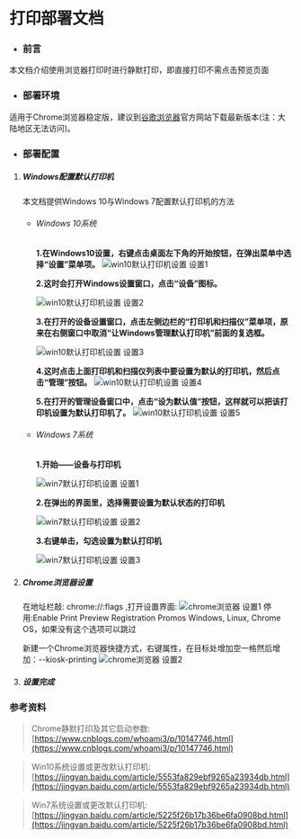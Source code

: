 # 打印部署文档
* ### 前言
本文档介绍使用浏览器打印时进行静默打印，即直接打印不需点击预览页面
+ ### 部署环境

适用于Chrome浏览器稳定版，建议到[谷歌浏览器](https://www.google.com/intl/zh-HK/chrome/?brand=CHBD&gclid=EAIaIQobChMIrbfm97f04AIVEq6WCh2NlwHhEAAYASAAEgJBlvD_BwE&gclsrc=aw.ds)官方网站下载最新版本(注：大陆地区无法访问)。
* ### 部署配置

1. ##### Windows配置默认打印机
    本文档提供Windows 10与Windows 7配置默认打印机的方法
    * ###### Windows 10系统
        **1.在Windows10设置，右键点击桌面左下角的开始按钮，在弹出菜单中选择“设置”菜单项。**
        ![win10默认打印机设置 设置1](./win10默认打印机设置-步骤1.jpg)
        <br/>

        **2.这时会打开Windows设置窗口，点击“设备”图标。**

        ![win10默认打印机设置 设置2](./win10默认打印机设置-步骤2.jpg)
        <br/>

        **3.在打开的设备设置窗口，点击左侧边栏的“打印机和扫描仪”菜单项，原来在右侧窗口中取消“让Windows管理默认打印机”前面的复选框。**
        
        ![win10默认打印机设置 设置3](./win10默认打印机设置-步骤3.jpg)
        <br/>

        **4.这时点击上面打印机和扫描仪列表中要设置为默认的打印机，然后点击“管理”按钮。**
        ![win10默认打印机设置 设置4](./win10默认打印机设置-步骤4.jpg)
        <br/>

        **5.在打开的管理设备窗口中，点击“设为默认值”按钮，这样就可以把该打印机设置为默认打印机了。**
        ![win10默认打印机设置 设置5](./win10默认打印机设置-步骤5.jpg)
        <br/>

    * ###### Windows 7系统
        **1.开始——设备与打印机**

        ![win7默认打印机设置 设置1](./win7默认打印机设置-步骤1.jpg)
        <br/>

        **2.在弹出的界面里，选择需要设置为默认状态的打印机**

        ![win7默认打印机设置 设置2](./win7默认打印机设置-步骤2.jpg)
        <br/>

        **3.右键单击，勾选设置为默认打印机**

        ![win7默认打印机设置 设置3](./win7默认打印机设置-步骤3.jpg)
        <br/>
2. ##### Chrome浏览器设置
    在地址栏敲: chrome://:flags ,打开设置界面:
    ![chrome浏览器 设置1](./chrome设置-步骤1.jpg)
    停用:Enable Print Preview Registration Promos Windows, Linux, Chrome OS，如果没有这个选项可以跳过
    
    新建一个Chrome浏览器快捷方式，右键属性，在目标处增加空一格然后增加：--kiosk-printing
     ![chrome浏览器 设置2](./chrome设置-步骤2.jpg)

3. ##### 设置完成

### 参考资料
>Chrome静默打印及其它启动参数:[https://www.cnblogs.com/whoami3/p/10147746.html](https://www.cnblogs.com/whoami3/p/10147746.html)

>Win10系统设置或更改默认打印机:[https://jingyan.baidu.com/article/5553fa829ebf9265a23934db.html](https://jingyan.baidu.com/article/5553fa829ebf9265a23934db.html)

>Win7系统设置或更改默认打印机:[https://jingyan.baidu.com/article/5225f26b17b36be6fa0908bd.html](https://jingyan.baidu.com/article/5225f26b17b36be6fa0908bd.html)

